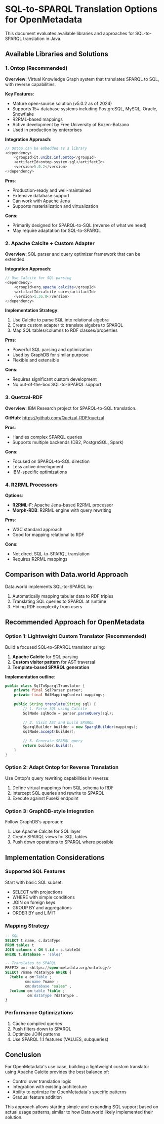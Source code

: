 # SQL-to-SPARQL Translation Options for OpenMetadata

This document evaluates available libraries and approaches for SQL-to-SPARQL translation in Java.

## Available Libraries and Solutions

### 1. Ontop (Recommended)

**Overview**: Virtual Knowledge Graph system that translates SPARQL to SQL, with reverse capabilities.

**Key Features**:
- Mature open-source solution (v5.0.2 as of 2024)
- Supports 15+ database systems including PostgreSQL, MySQL, Oracle, Snowflake
- R2RML-based mappings
- Active development by Free University of Bozen-Bolzano
- Used in production by enterprises

**Integration Approach**:
```java
// Ontop can be embedded as a library
<dependency>
    <groupId>it.unibz.inf.ontop</groupId>
    <artifactId>ontop-system-sql</artifactId>
    <version>5.0.2</version>
</dependency>
```

**Pros**:
- Production-ready and well-maintained
- Extensive database support
- Can work with Apache Jena
- Supports materialization and virtualization

**Cons**:
- Primarily designed for SPARQL-to-SQL (reverse of what we need)
- May require adaptation for SQL-to-SPARQL

### 2. Apache Calcite + Custom Adapter

**Overview**: SQL parser and query optimizer framework that can be extended.

**Integration Approach**:
```java
// Use Calcite for SQL parsing
<dependency>
    <groupId>org.apache.calcite</groupId>
    <artifactId>calcite-core</artifactId>
    <version>1.36.0</version>
</dependency>
```

**Implementation Strategy**:
1. Use Calcite to parse SQL into relational algebra
2. Create custom adapter to translate algebra to SPARQL
3. Map SQL tables/columns to RDF classes/properties

**Pros**:
- Powerful SQL parsing and optimization
- Used by GraphDB for similar purpose
- Flexible and extensible

**Cons**:
- Requires significant custom development
- No out-of-the-box SQL-to-SPARQL support

### 3. Quetzal-RDF

**Overview**: IBM Research project for SPARQL-to-SQL translation.

**GitHub**: https://github.com/Quetzal-RDF/quetzal

**Pros**:
- Handles complex SPARQL queries
- Supports multiple backends (DB2, PostgreSQL, Spark)

**Cons**:
- Focused on SPARQL-to-SQL direction
- Less active development
- IBM-specific optimizations

### 4. R2RML Processors

**Options**:
- **R2RML-F**: Apache Jena-based R2RML processor
- **Morph-RDB**: R2RML engine with query rewriting

**Pros**:
- W3C standard approach
- Good for mapping relational to RDF

**Cons**:
- Not direct SQL-to-SPARQL translation
- Requires R2RML mappings

## Comparison with Data.world Approach

Data.world implements SQL-to-SPARQL by:
1. Automatically mapping tabular data to RDF triples
2. Translating SQL queries to SPARQL at runtime
3. Hiding RDF complexity from users

## Recommended Approach for OpenMetadata

### Option 1: Lightweight Custom Translator (Recommended)

Build a focused SQL-to-SPARQL translator using:
1. **Apache Calcite** for SQL parsing
2. **Custom visitor pattern** for AST traversal
3. **Template-based SPARQL generation**

**Implementation outline**:
```java
public class SqlToSparqlTranslator {
    private final SqlParser parser;
    private final RdfMappingContext mappings;
    
    public String translate(String sql) {
        // 1. Parse SQL using Calcite
        SqlNode sqlNode = parser.parseQuery(sql);
        
        // 2. Visit AST and build SPARQL
        SparqlBuilder builder = new SparqlBuilder(mappings);
        sqlNode.accept(builder);
        
        // 3. Generate SPARQL query
        return builder.build();
    }
}
```

### Option 2: Adapt Ontop for Reverse Translation

Use Ontop's query rewriting capabilities in reverse:
1. Define virtual mappings from SQL schema to RDF
2. Intercept SQL queries and rewrite to SPARQL
3. Execute against Fuseki endpoint

### Option 3: GraphDB-style Integration

Follow GraphDB's approach:
1. Use Apache Calcite for SQL layer
2. Create SPARQL views for SQL tables
3. Push down operations to SPARQL where possible

## Implementation Considerations

### Supported SQL Features
Start with basic SQL subset:
- SELECT with projections
- WHERE with simple conditions
- JOIN on foreign keys
- GROUP BY and aggregations
- ORDER BY and LIMIT

### Mapping Strategy
```sql
-- SQL
SELECT t.name, c.dataType 
FROM tables t 
JOIN columns c ON t.id = c.tableId 
WHERE t.database = 'sales'

-- Translates to SPARQL
PREFIX om: <https://open-metadata.org/ontology/>
SELECT ?name ?dataType WHERE {
  ?table a om:Table ;
         om:name ?name ;
         om:database "sales" .
  ?column om:table ?table ;
          om:dataType ?dataType .
}
```

### Performance Optimizations
1. Cache compiled queries
2. Push filters down to SPARQL
3. Optimize JOIN patterns
4. Use SPARQL 1.1 features (VALUES, subqueries)

## Conclusion

For OpenMetadata's use case, building a lightweight custom translator using Apache Calcite provides the best balance of:
- Control over translation logic
- Integration with existing architecture
- Ability to optimize for OpenMetadata's specific patterns
- Gradual feature addition

This approach allows starting simple and expanding SQL support based on actual usage patterns, similar to how Data.world likely implemented their solution.